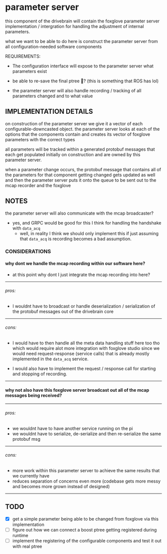 # parameter server

this component of the drivebrain will contain the foxglove parameter server implementation / intergration for handling the adjustment of internal parameters.

what we want to be able to do here is construct the parameter server from all configuration-needed software components

REQUIREMENTS:

- The configuration interface will expose to the parameter server what parameters exist 

- be able to re-save the final ptree :brain:? (this is something that ROS has lol)

- the parameter server will also handle recording / tracking of all parameters changed and to what value

## IMPLEMENTATION DETAILS

on construction of the parameter server we give it a vector of each configurable-downcasted object. the parameter server looks at each of the options that the components contain and creates its vector of foxglove parameters with the correct types

all parameters will be tracked within a generated protobuf messages that each get populated initially on construction and are owned by this parameter server.

when a parameter change occurs, the protobuf message that contains all of the parameters for that component getting changed gets updated as well and then the parameter server puts it onto the queue to be sent out to the mcap recorder and the foxglove 

## NOTES
the parameter server will also communicate with the mcap broadcaster? 
- yes, and GRPC would be good for this I think for handling the handshake with `data_acq` 
    - well, in reality I think we should only implement this if just assuming that `data_acq` is recording becomes a bad assumption. 
    
### CONSIDERATIONS 

#### why dont we handle the mcap recording within our software here?
- at this point why dont I just integrate the mcap recording into here?


-------
###### pros:
- I wouldnt have to broadcast or handle deserialization / serialization of the protobuf messages out of the drivebrain core

-------
###### cons:  
- I would have to then handle all the meta data handling stuff here too tho which would require alot more integration with foxglove studio since we would need request-response (service calls) that is already mostly implemented in the `data_acq` service. 
       
- I would also have to implement the request / response call for starting and stopping of recording.
-------


#### why not also have this foxglove server broadcast out all of the mcap messages being received?

-------
###### pros:
- we wouldnt have to have another service running on the pi
- we wouldnt have to serialize, de-serialize and then re-serialize the same protobuf msg 

-------
###### cons:  
- more work within this parameter server to achieve the same results that we currently have
- reduces separation of concerns even more (codebase gets more messy and becomes more grown instead of designed)


-------

## TODO
- [x] get a simple parameter being able to be changed from foxglove via this implementation
- [ ] figure out how we can connect a boost ptree getting registered during runtime 
- [ ] implement the registering of the configurable components and test it out with real ptree